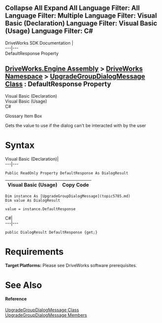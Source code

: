 Collapse All Expand All Language Filter: All  Language Filter: Multiple  Language Filter: Visual Basic (Declaration) Language Filter: Visual Basic (Usage) Language Filter: C#  
---  
DriveWorks SDK Documentation  |   
---|---  
DefaultResponse Property   
  
[DriveWorks.Engine Assembly](topic2156.md) > [DriveWorks Namespace](topic2159.md) > [UpgradeGroupDialogMessage Class](topic5785.md) : DefaultResponse Property  
---  
  
Visual Basic (Declaration)    
Visual Basic (Usage)    
C# 

Glossary Item Box

Gets the value to use if the dialog can't be interacted with by the user 

# Syntax

Visual Basic (Declaration)|   
---|---  
      
    
    Public ReadOnly Property DefaultResponse As DialogResult  
  
Visual Basic (Usage)| Copy Code  
---|---  
      
    
    Dim instance As [UpgradeGroupDialogMessage](topic5785.md)
    Dim value As DialogResult
     
    value = instance.DefaultResponse  
  
C#|   
---|---  
      
    
    public DialogResult DefaultResponse {get;}  
  
# Requirements

**Target Platforms:** Please see DriveWorks software prerequisites.

# See Also

#### Reference

[UpgradeGroupDialogMessage Class](topic5785.md)   
[UpgradeGroupDialogMessage Members](topic5786.md)


